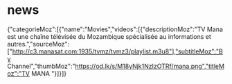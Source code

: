 # news
{"categorieMoz":[{"name":"Movies","videos":[{"descriptionMoz":"TV Mana est une chaîne télévisée du Mozambique spécialisée au informations et autres.","sourceMoz":["http://c3.manasat.com:1935/tvmz/tvmz3/playlist.m3u8"],"subtitleMoz":"By Channel","thumbMoz":"https://od.lk/s/M18yNjk1NzIzOTRf/mana.png","titleMoz":"TV MANA "}]}]}
